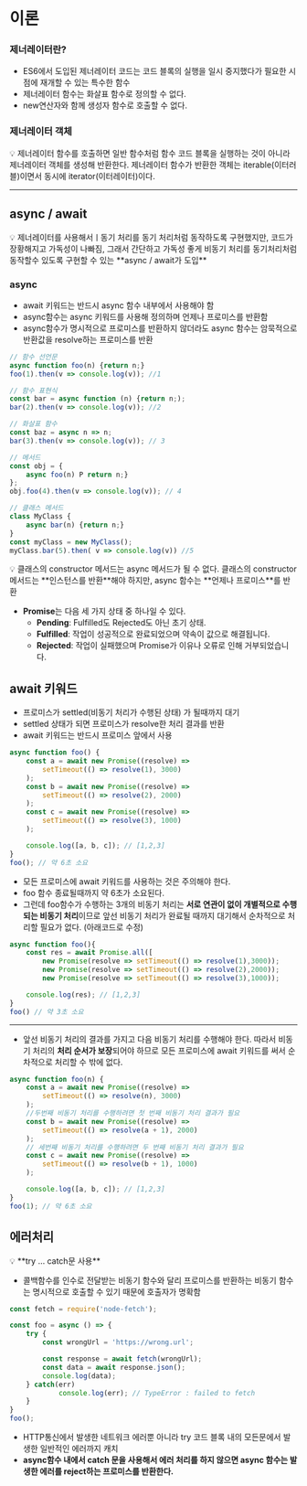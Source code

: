 # 이론

### 제너레이터란?

-   ES6에서 도입된 제너레이터 코드는 코드 블록의 실행을 일시 중지했다가 필요한 시점에
    재개할 수 있는 특수한 함수
-   제너레이터 함수는 화살표 함수로 정의할 수 없다.
-   new연산자와 함께 생성자 함수로 호출할 수 없다.

### 제너레이터 객체

<aside>
💡 제너레이터 함수를 호출하면 일반 함수처럼 함수 코드 블록을 실행하는 것이 아니라 제너레이터 객체를
생성해 반환한다. 제너레이터 함수가 반환한 객체는 iterable(이터러블)이면서 동시에 iterator(이터레이터)이다.

</aside>

---

## async / await

<aside>
💡 제너레이터를 사용해서ㅣ동기 처리를 동기 처리처럼 동작하도록 구현했지만, 코드가 장황해지고 가독성이 나빠짐, 그래서 간단하고 가독성 좋게 비동기 처리를 동기처리처럼 동작할수 있도록 구현할 수 있는 **async / await가 도입**

</aside>

### async

-   await 키워드는 반드시 async 함수 내부에서 사용해야 함
-   async함수는 async 키워드를 사용해 정의하며 언제나 프로미스를 반환함
-   async함수가 명시적으로 프로미스를 반환하지 않더라도 async 함수는 암묵적으로 반환값을
    resolve하는 프로미스를 반환

```jsx
// 함수 선언문
async function foo(n) {return n;}
foo(1).then(v => console.log(v)); //1

// 함수 표현식
const bar = async function (n) {return n;);
bar(2).then(v => console.log(v)); //2

// 화살표 함수
const baz = async n => n;
bar(3).then(v => console.log(v)); // 3

// 메서드
const obj = {
	async foo(n) P return n;}
};
obj.foo(4).then(v => console.log(v)); // 4

// 클래스 메서드
class MyClass {
	async bar(n) {return n;}
}
const myClass = new MyClass();
myClass.bar(5).then( v => console.log(v)) //5
```

<aside>
💡 클래스의 constructor 메서드는 async 메서드가 될 수 없다.
클래스의 constructor 메서드는 **인스턴스를 반환**해야 하지만, async 함수는 **언제나 프로미스**를 반환

</aside>

-   **Promise**는 다음 세 가지 상태 중 하나일 수 있다.
    -   **Pending**: Fulfilled도 Rejected도 아닌 초기 상태.
    -   **Fulfilled**: 작업이 성공적으로 완료되었으며 약속이 값으로 해결됩니다.
    -   **Rejected**: 작업이 실패했으며 Promise가 이유나 오류로 인해 거부되었습니다.

## await 키워드

-   프로미스가 settled(비동기 처리가 수행된 상태) 가 될때까지 대기
-   settled 상태가 되면 프로미스가 resolve한 처리 결과를 반환
-   await 키워드는 반드시 프로미스 앞에서 사용

```jsx
async function foo() {
    const a = await new Promise((resolve) =>
        setTimeout(() => resolve(1), 3000)
    );
    const b = await new Promise((resolve) =>
        setTimeout(() => resolve(2), 2000)
    );
    const c = await new Promise((resolve) =>
        setTimeout(() => resolve(3), 1000)
    );

    console.log([a, b, c]); // [1,2,3]
}
foo(); // 약 6초 소요
```

-   모든 프로미스에 await 키워드를 사용하는 것은 주의해야 한다.
-   foo 함수 종료될때까지 약 6초가 소요된다.
-   그런데 foo함수가 수행하는 3개의 비동기 처리는 **서로 연관이 없이 개별적으로 수행되는 비동기 처리**이므로
    앞선 비동기 처리가 완료될 때까지 대기해서 순차적으로 처리할 필요가 없다. (아래코드로 수정)

```jsx
async function foo(){
	const res = await Promise.all([
		new Promise(resolve => setTimeout(() => resolve(1),3000));
		new Promise(resolve => setTimeout(() => resolve(2),2000));
		new Promise(resolve => setTimeout(() => resolve(3),1000));

	console.log(res); // [1,2,3]
}
foo() // 약 3초 소요
```

---

-   앞선 비동기 처리의 결과를 가지고 다음 비동기 처리를 수행해야 한다.
    따라서 비동기 처리의 **처리 순서가 보장**되어야 하므로 모든 프로미스에 await 키워드를 써서 순차적으로 처리할 수 밖에 없다.

```jsx
async function foo(n) {
    const a = await new Promise((resolve) =>
        setTimeout(() => resolve(n), 3000)
    );
    //두번째 비동기 처리를 수행하려면 첫 번째 비동기 처리 결과가 필요
    const b = await new Promise((resolve) =>
        setTimeout(() => resolve(a + 1), 2000)
    );
    // 세번째 비동기 처리를 수행하려면 두 번째 비동기 처리 결과가 필요
    const c = await new Promise((resolve) =>
        setTimeout(() => resolve(b + 1), 1000)
    );

    console.log([a, b, c]); // [1,2,3]
}
foo(1); // 약 6초 소요
```

## 에러처리

<aside>
💡 **try … catch문 사용**

</aside>

-   콜백함수를 인수로 전달받는 비동기 함수와 달리 프로미스를 반환하는 비동기 함수는
    명시적으로 호출할 수 있기 때문에 호출자가 명확함

```jsx
const fetch = require('node-fetch');

const foo = async () => {
	try {
		const wrongUrl = 'https://wrong.url';

		const response = await fetch(wrongUrl);
		const data = await response.json();
		console.log(data);
	} catch(err)
			console.log(err); // TypeError : failed to fetch
	}
}
foo();
```

-   HTTP통신에서 발생한 네트워크 에러뿐 아니라 try 코드 블록 내의 모든문에서 발생한 일반적인 에러까지 캐치
-   **async함수 내에서 catch 문을 사용해서 에러 처리를 하지 않으면 async 함수는 발생한 에러를
    reject하는 프로미스를 반환한다.**

